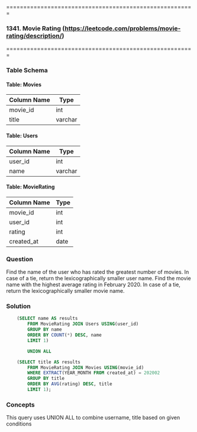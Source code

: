 =======================================================
### 1341. Movie Rating (https://leetcode.com/problems/movie-rating/description/)
=======================================================

### Table Schema

#### Table: Movies

| Column Name | Type    |
|-------------|---------|
| movie_id    | int     |
| title       | varchar |

#### Table: Users

| Column Name | Type    |
|-------------|---------|
| user_id     | int     |
| name        | varchar |

#### Table: MovieRating

| Column Name | Type    |
|-------------|---------|
| movie_id    | int     |
| user_id     | int     |
| rating      | int     |
| created_at  | date    |

### Question

Find the name of the user who has rated the greatest number of movies. In case of a tie, return the lexicographically smaller user name.
Find the movie name with the highest average rating in February 2020. In case of a tie, return the lexicographically smaller movie name.

### Solution

```sql
    (SELECT name AS results
        FROM MovieRating JOIN Users USING(user_id)
        GROUP BY name
        ORDER BY COUNT(*) DESC, name
        LIMIT 1)

        UNION ALL

    (SELECT title AS results
        FROM MovieRating JOIN Movies USING(movie_id)
        WHERE EXTRACT(YEAR_MONTH FROM created_at) = 202002
        GROUP BY title
        ORDER BY AVG(rating) DESC, title
        LIMIT 1);
```

### Concepts

This query uses UNION ALL to combine username, title based on given conditions